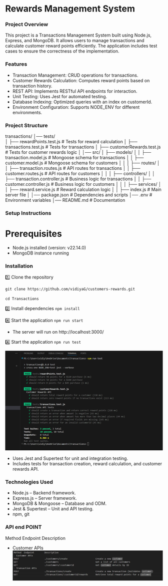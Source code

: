 # Rewards Management System

### Project Overview

This project is a Transactions Management System built using Node.js, Express, and MongoDB. It allows users to manage transactions and calculate customer reward points efficiently. The application includes test cases to ensure the correctness of the implementation.

### Features

- Transaction Management: CRUD operations for transactions.
- Customer Rewards Calculation: Computes reward points based on transaction history.
- REST API: Implements RESTful API endpoints for interaction.
- Unit Testing: Uses Jest for automated testing.
- Database Indexing: Optimized queries with an index on customerId.
- Environment Configuration: Supports NODE_ENV for different environments.

### Project Structure

transactions/
│── tests/  
│ ├── rewardPoints.test.js # Tests for reward calculation
│ ├── transactions.test.js # Tests for transactions
│ ├── customerRewards.test.js # Tests for customer rewards logic
│
│── src/
│ ├── models/
│ │ ├── transaction.model.js # Mongoose schema for transactions
│ │ ├── customer.model.js # Mongoose schema for customers
│ │
│ ├── routes/
│ │ ├── transaction.routes.js # API routes for transactions
│ │ ├── customer.routes.js # API routes for customers
│ │
│ ├── controllers/
│ │ ├── transaction.controller.js # Business logic for transactions
│ │ ├── customer.controller.js # Business logic for customers
│ │
│ ├── services/
│ │ ├── reward.service.js # Reward calculation logic
│
│ ├── index.js # Main server file
│
│── package.json # Dependencies and scripts
│── .env # Environment variables
│── README.md # Documentation

### Setup Instructions

# Prerequisites

- Node.js installed (version: v22.14.0)
- MongoDB instance running

### Installation

1️⃣ Clone the repository

`git clone https://github.com/vidiyaG/customers-rewards.git`

`cd Transactions`

2️⃣ Install dependencies
`npm install`

4️⃣ Start the application
`npm run start`

- The server will run on http://localhost:3000/

4️⃣ Start the application
`npm run test`

![Testing reference output](test.png)

- Uses Jest and Supertest for unit and integration testing.
- Includes tests for transaction creation, reward calculation, and customer rewards API.

### Technologies Used

- Node.js – Backend framework.
- Express.js – Server framework.
- MongoDB & Mongoose – Database and ODM.
- Jest & Supertest – Unit and API testing.
- npm, git

### API end POINT

Method Endpoint Description

- Customer APIs
  ![API endpoint reference](api-endpoints.png)
